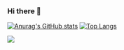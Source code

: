 ### Hi there 👋



 [![Anurag's GitHub stats](https://github-readme-stats.vercel.app/api?username=Anmizi#pic_left)](https://github.com/anuraghazra/github-readme-stats)
 [![Top Langs](https://github-readme-stats.vercel.app/api/top-langs/?username=Anmizi&layout=compact#pic_right)](https://github.com/anuraghazra/github-readme-stats)

[![](https://netease-recent-profile.vercel.app/?id=312018102&size=40&number=10&column=2&theme=light)](https://netease-recent-profile.vercel.app/?id=312018102&size=40&number=10&column=2&theme=light)

